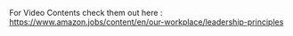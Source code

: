For Video Contents check them out here : https://www.amazon.jobs/content/en/our-workplace/leadership-principles
